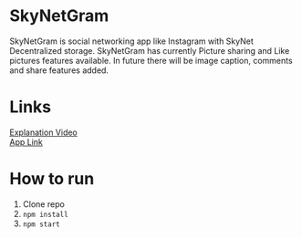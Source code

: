 # SkyNetGram

SkyNetGram is social networking app like Instagram with SkyNet Decentralized storage. SkyNetGram has currently Picture sharing and Like pictures features available. In future there will be image caption, comments and share features added.

# Links

[Explanation Video](https://youtu.be/Wwapj1eefL0 "Youtube Video")
<br />
[App Link](https://000cbvu7ebi89c9r1lej0t1hrn3soqjbht044rhjrkhvphs36lfdop0.siasky.net/)

# How to run

1. Clone repo
2. `npm install`
3. `npm start`
